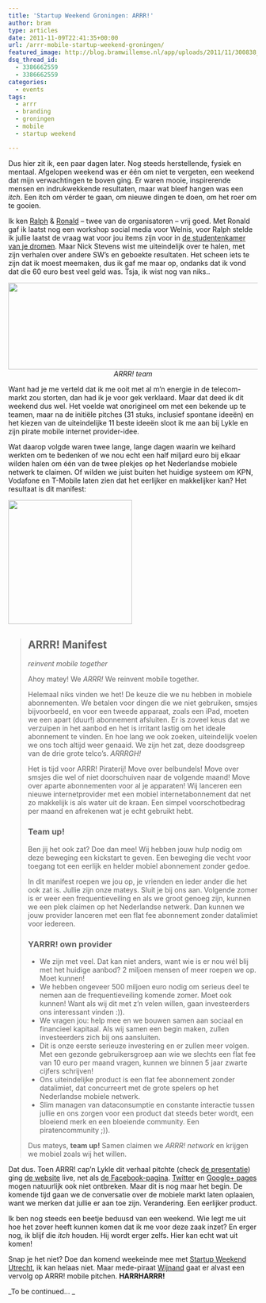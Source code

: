 ```yaml
---
title: 'Startup Weekend Groningen: ARRR!'
author: bram
type: articles
date: 2011-11-09T22:41:35+00:00
url: /arrr-mobile-startup-weekend-groningen/
featured_image: http://blog.bramwillemse.nl/app/uploads/2011/11/300838_120762964701085_119655761478472_113964_2143114483_n.jpg
dsq_thread_id:
  - 3386662559
  - 3386662559
categories:
  - events
tags:
  - arrr
  - branding
  - groningen
  - mobile
  - startup weekend

---
```

<p class="lead">
  Dus hier zit ik, een paar dagen later. Nog steeds herstellende, fysiek en mentaal. Afgelopen weekend was er één om niet te vergeten, een weekend dat mijn verwachtingen te boven ging. Er waren mooie, inspirerende mensen en indrukwekkende resultaten, maar wat bleef hangen was een <em>itch</em>. Een itch om vérder te gaan, om nieuwe dingen te doen, om het roer om te gooien.<!--more-->
</p>

Ik ken <a title="Ralph Steenbergen on Twitter" href="http://twitter.com/RalphSt" target="_blank">Ralph</a> & <a title="Ronald Mulder from De Ondernemers B.V." href="http://deondernemers.nl/authors/ronald" target="_blank">Ronald</a> &#8211; twee van de organisatoren &#8211; vrij goed. Met Ronald gaf ik laatst nog een workshop social media voor Welnis, voor Ralph stelde ik jullie laatst de vraag wat voor jou items zijn voor in <a title="Ralph Steenbergen - De coolste studentkamer in Google Docs" href="https://docs.google.com/spreadsheet/ccc?key=0AhTwl7V59BJ1dHZqMTNCaEQ2SG45R3FNeUhsV3JObEE" target="_blank">de studentenkamer van je dromen</a>. Maar Nick Stevens wist me uiteindelijk over te halen, met zijn verhalen over andere SW&#8217;s en geboekte resultaten. Het scheen iets te zijn dat ik moest meemaken, dus ik gaf me maar op, ondanks dat ik vond dat die 60 euro best veel geld was. Tsja, ik wist nog van niks..

<p style="text-align: center;">
  <a title="ARRR! Team" href="https://bramwillemse.nl/app/uploads/2011/11/297908_120762764701105_119655761478472_113960_964087345_n.jpg"><img title="Pirate team ARRR!" alt="" src="https://bramwillemse.nl/app/uploads/2011/11/team-arr.png" width="725" height="175" /></a><em>ARRR! team</em>
</p>

<p style="text-align: left;">
  Want had je me verteld dat ik me ooit met al m&#8217;n energie in de telecom-markt zou storten, dan had ik je voor gek verklaard. Maar dat deed ik dit weekend dus wel. Het voelde wat onorigineel om met een bekende up te teamen, maar na de initiële pitches (31 stuks, inclusief spontane ideeën) en het kiezen van de uiteindelijke 11 beste ideeën sloot ik me aan bij Lykle en zijn pirate mobile internet provider-idee.
</p>

<p style="text-align: left;">
  Wat daarop volgde waren twee lange, lange dagen waarin we keihard werkten om te bedenken of we nou echt een half miljard euro bij elkaar wilden halen om één van de twee plekjes op het Nederlandse mobiele netwerk te claimen. Of wilden we juist buiten het huidige systeem om KPN, Vodafone en T-Mobile laten zien dat het eerlijker en makkelijker kan? Het resultaat is dit manifest:
</p>

[<img class="size-large wp-image-3196 alignright" title="ARRR! logo" alt="" src="https://bramwillemse.nl/app/uploads/2011/11/arrrmobile_logo-450x450.png" width="250" height="250" />][1]

> ## ARRR! Manifest
> 
> _reinvent mobile together_
> 
> Ahoy matey! We _ARRR!_ We reinvent mobile together.
> 
> Helemaal niks vinden we het! De keuze die we nu hebben in mobiele abonnementen. We betalen voor dingen die we niet gebruiken, smsjes bijvoorbeeld, en voor een tweede apparaat, zoals een iPad, moeten we een apart (duur!) abonnement afsluiten. Er is zoveel keus dat we verzuipen in het aanbod en het is irritant lastig om het ideale abonnement te vinden. En hoe lang we ook zoeken, uiteindelijk voelen we ons toch altijd weer genaaid. We zijn het zat, deze doodsgreep van de drie grote telco’s. _ARRRGH!_
> 
> Het is tijd voor ARRR! Piraterij! Move over belbundels! Move over smsjes die wel of niet doorschuiven naar de volgende maand! Move over aparte abonnementen voor al je apparaten! Wij lanceren een nieuwe internetprovider met een mobiel internetabonnement dat net zo makkelijk is als water uit de kraan. Een simpel voorschotbedrag per maand en afrekenen wat je echt gebruikt hebt.
> 
> ### Team up!
> 
> Ben jij het ook zat? Doe dan mee! Wij hebben jouw hulp nodig om deze beweging een kickstart te geven. Een beweging die vecht voor toegang tot een eerlijk en helder mobiel abonnement zonder gedoe.
> 
> In dit manifest roepen we jou op, je vrienden en ieder ander die het ook zat is. Jullie zijn onze mateys. Sluit je bij ons aan. Volgende zomer is er weer een frequentieveiling en als we groot genoeg zijn, kunnen we een plek claimen op het Nederlandse netwerk. Dan kunnen we jouw provider lanceren met een flat fee abonnement zonder datalimiet voor iedereen.
> 
> ### YARRR! own provider
> 
>   * We zijn met veel. Dat kan niet anders, want wie is er nou wél blij met het huidige aanbod? 2 miljoen mensen of meer roepen we op. Moet kunnen!
>   * We hebben ongeveer 500 miljoen euro nodig om serieus deel te nemen aan de frequentieveiling komende zomer. Moet ook kunnen! Want als wij dit met z’n velen willen, gaan investeerders ons interessant vinden :)).
>   * We vragen jou: help mee en we bouwen samen aan sociaal en financieel kapitaal. Als wij samen een begin maken, zullen investeerders zich bij ons aansluiten.
>   * Dit is onze eerste serieuze investering en er zullen meer volgen. Met een gezonde gebruikersgroep aan wie we slechts een flat fee van 10 euro per maand vragen, kunnen we binnen 5 jaar zwarte cijfers schrijven!
>   * Ons uiteindelijke product is een flat fee abonnement zonder datalimiet, dat concurreert met de grote spelers op het Nederlandse mobiele netwerk.
>   * Slim managen van dataconsumptie en constante interactie tussen jullie en ons zorgen voor een product dat steeds beter wordt, een bloeiend merk en een bloeiende community. Een piratencommunity ;)).
> 
> Dus mateys, **team up!** Samen claimen we _ARRR! network_ en krijgen we mobiel zoals wij het willen.

Dat dus. Toen ARRR! cap&#8217;n Lykle dit verhaal pitchte (check <a title="Introducing ARRR! mobile on SlideShare" href="http://www.slideshare.net/lykle/introducing-arrr-mobile-at-startupweekend-groningen" target="_blank">de presentatie</a>) ging <a title="ARRR! mobile" href="http://arrrmobile.nl" target="_blank">de website</a> live, net als <a title="ARRR! Facebook" href="http://facebook.com/arrrmobile" target="_blank">de Facebook-pagina</a>. <a title="ARRR! Twitter" href="http://twitter.com/arrrmobile" target="_blank">Twitter</a> en <a title="ARRR! Google+ page" href="https://plus.google.com/b/115541686360478141415/115541686360478141415/posts" target="_blank">Google+ pages</a> mogen natuurlijk ook niet ontbreken. Maar dit is nog maar het begin. De komende tijd gaan we de conversatie over de mobiele markt laten oplaaien, want we merken dat jullie er aan toe zijn. Verandering. Een eerlijker product.

Ik ben nog steeds een beetje beduusd van een weekend. Wie legt me uit hoe het zover heeft kunnen komen dat ik me voor deze zaak inzet? En erger nog, ik blijf die _itch_ houden. Hij wordt erger zelfs. Hier kan echt wat uit komen!

Snap je het niet? Doe dan komend weekeinde mee met <a title="Startup Weekend Groningen" href="http://www.startupweekendutrecht.nl/" target="_blank">Startup Weekend Utrecht</a>, ik kan helaas niet. Maar mede-piraat <a title="Wijnand Lusthof op Twitter" href="https://twitter.com/#!/wlusthof" target="_blank">Wijnand</a> gaat er alvast een vervolg op ARRR! mobile pitchen. **HARRHARRR!**

_To be continued&#8230; _

&nbsp;

 [1]: https://bramwillemse.nl/app/uploads/2011/11/arrrmobile_logo.png "ARRR! logo"